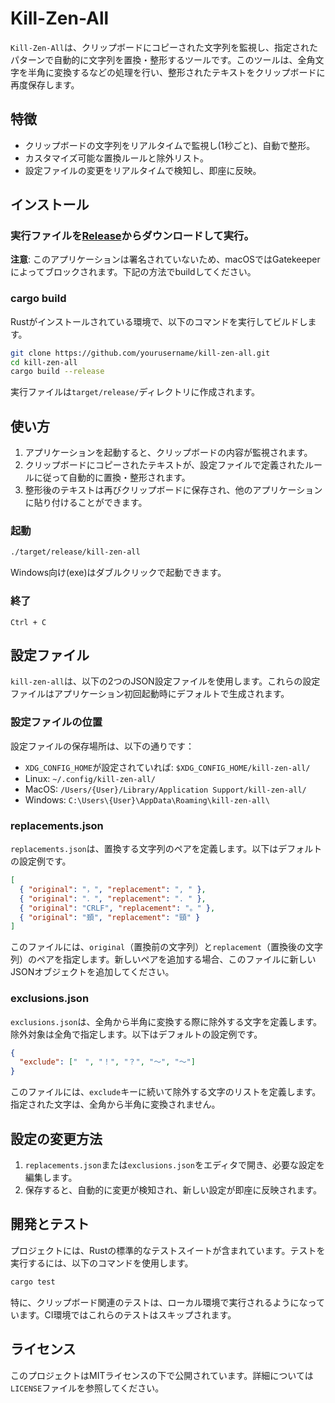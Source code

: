 # Kill-Zen-All

`Kill-Zen-All`は、クリップボードにコピーされた文字列を監視し、指定されたパターンで自動的に文字列を置換・整形するツールです。このツールは、全角文字を半角に変換するなどの処理を行い、整形されたテキストをクリップボードに再度保存します。

## 特徴

- クリップボードの文字列をリアルタイムで監視し(1秒ごと)、自動で整形。
- カスタマイズ可能な置換ルールと除外リスト。
- 設定ファイルの変更をリアルタイムで検知し、即座に反映。

## インストール

### 実行ファイルを[Release](https://github.com/radiol/kill-zen-all/releases)からダウンロードして実行。

**注意**: このアプリケーションは署名されていないため、macOSではGatekeeperによってブロックされます。下記の方法でbuildしてください。

### cargo build

Rustがインストールされている環境で、以下のコマンドを実行してビルドします。

```bash
git clone https://github.com/yourusername/kill-zen-all.git
cd kill-zen-all
cargo build --release
```

実行ファイルは`target/release/`ディレクトリに作成されます。

## 使い方

1. アプリケーションを起動すると、クリップボードの内容が監視されます。
2. クリップボードにコピーされたテキストが、設定ファイルで定義されたルールに従って自動的に置換・整形されます。
3. 整形後のテキストは再びクリップボードに保存され、他のアプリケーションに貼り付けることができます。

### 起動

```bash
./target/release/kill-zen-all
```

Windows向け(exe)はダブルクリックで起動できます。

### 終了

`Ctrl + C`

## 設定ファイル

`kill-zen-all`は、以下の2つのJSON設定ファイルを使用します。これらの設定ファイルはアプリケーション初回起動時にデフォルトで生成されます。

### 設定ファイルの位置

設定ファイルの保存場所は、以下の通りです：

- `XDG_CONFIG_HOME`が設定されていれば: `$XDG_CONFIG_HOME/kill-zen-all/`
- Linux: `~/.config/kill-zen-all/`
- MacOS: `/Users/{User}/Library/Application Support/kill-zen-all/`
- Windows: `C:\Users\{User}\AppData\Roaming\kill-zen-all\`

### replacements.json

`replacements.json`は、置換する文字列のペアを定義します。以下はデフォルトの設定例です。

```json
[
  { "original": "，", "replacement": ", " },
  { "original": "．", "replacement": ". " },
  { "original": "CRLF", "replacement": "。" },
  { "original": "頚", "replacement": "頸" }
]
```

このファイルには、`original`（置換前の文字列）と`replacement`（置換後の文字列）のペアを指定します。新しいペアを追加する場合、このファイルに新しいJSONオブジェクトを追加してください。

### exclusions.json

`exclusions.json`は、全角から半角に変換する際に除外する文字を定義します。除外対象は全角で指定します。以下はデフォルトの設定例です。

```json
{
  "exclude": ["　", "！", "？", "〜", "～"]
}
```

このファイルには、`exclude`キーに続いて除外する文字のリストを定義します。指定された文字は、全角から半角に変換されません。

## 設定の変更方法

1. `replacements.json`または`exclusions.json`をエディタで開き、必要な設定を編集します。
2. 保存すると、自動的に変更が検知され、新しい設定が即座に反映されます。

## 開発とテスト

プロジェクトには、Rustの標準的なテストスイートが含まれています。テストを実行するには、以下のコマンドを使用します。

```bash
cargo test
```

特に、クリップボード関連のテストは、ローカル環境で実行されるようになっています。CI環境ではこれらのテストはスキップされます。

## ライセンス

このプロジェクトはMITライセンスの下で公開されています。詳細については`LICENSE`ファイルを参照してください。
